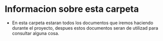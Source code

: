 # Informacion sobre esta carpeta
- En esta carpeta estaran todos los documentos que iremos haciendo durante el proyecto, despues estos documentos seran de utilizad para consultar alguna cosa.
